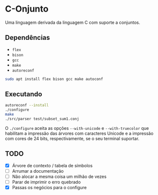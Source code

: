 # C-Onjunto

Uma linguagem derivada da linguagem C com suporte a conjuntos.

## Dependências

- `flex`
- `bison`
- `gcc`
- `make`
- `autoreconf`

```bash
sudo apt install flex bison gcc make autoconf
```

## Executando

```bash
autoreconf --install
./configure
make
./src/parser test/subset_sum1.conj
```

O `./configure` aceita as opções `--with-unicode` e `--with-truecolor`
que habilitam a impressão das árvores com caracteres Unicode e a impressão com
cores de 24 bits, respectivamente, se o seu terminal suportar.

## TODO

- [x] Árvore de contexto / tabela de símbolos
- [ ] Arrumar a documentação
- [ ] Não alocar a mesma coisa um milhão de vezes
- [ ] Parar de imprimir o erro quebrado
- [x] Passas os negócios para o configure
